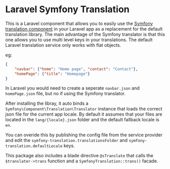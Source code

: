 # Laravel Symfony Translation

This is a Laravel component that allows you to easily use the [Symfony translation component](https://symfony.com/doc/current/translation.html) in your Laravel app as a replacement for the default translation library. The main advantage of the Symfony translator is that this one allows you to use multi level keys in your translations. The default Laravel translation service only works with flat objects. 

eg:

```json
{
    "navbar": {"home": "Home page", "contact": "Contact"},
    "homePage": {"title": "Homepage"}
}
```

In Laravel you would need to create a seperate `navbar.json` and `homePage.json` file, but no if using the Symfony translator.

After installing the libray, it auto binds a `Symfony\Component\Translation\Translator` instance that loads the correct json file for the current app locale. By default it assumes that your files are located in the `lang/{locale}.json` folder and the default fallback locale is `en`. 

You can overide this by publishing the config file from the service provider and edit the `symfony-translation.translationsFolder` and `symfony-translation.defaultLocale` keys.

This package also includes a blade directive `@sTranslate` that calls the `$translater->trans` function and a `SymfonyTranslation::trans()` facade.